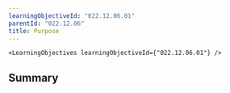 ```yaml
---
learningObjectiveId: "022.12.06.01"
parentId: "022.12.06"
title: Purpose
---
```


```tsx eval
<LearningObjectives learningObjectiveId={"022.12.06.01"} />
```

## Summary
